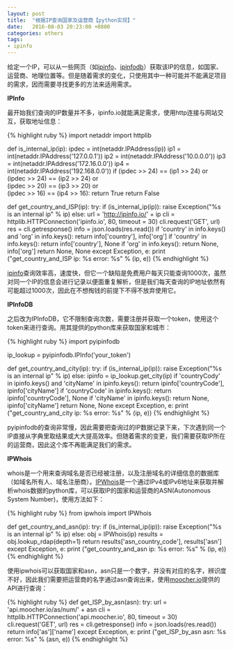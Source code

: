 ```yaml
---
layout: post
title:  "根据IP查询国家及运营商【python实现】"
date:   2016-08-03 20:23:00 +0800
categories: others
tags:
- ipinfo
---
```

给定一个IP，可以从一些网页（如[ipinfo][ipinfo]、[ipinfodb][ipinfodb]）获取该IP的信息，如国家、运营商、地理位置等。但是随着需求的变化，只使用其中一种可能并不能满足项目的需求，因而需要寻找更多的方法来适用需求。

**IPInfo**

最开始我们查询的IP数量并不多，ipinfo.io就能满足需求，使用http连接与网站交互，获取地址信息：

{% highlight ruby %}
import netaddr
import httplib

def is_internal_ip(ip):
  ipdec = int(netaddr.IPAddress(ip))
  ip1 = int(netaddr.IPAddress('127.0.0.1'))
  ip2 = int(netaddr.IPAddress('10.0.0.0'))
  ip3 = int(netaddr.IPAddress('172.16.0.0'))
  ip4 = int(netaddr.IPAddress('192.168.0.0'))
  if (ipdec >> 24) == (ip1 >> 24) or \
     (ipdec >> 24) == (ip2 >> 24) or \
     (ipdec >> 20) == (ip3 >> 20) or \
     (ipdec >> 16) == (ip4 >> 16):
    return True
  return False

def get_country_and_ISP(ip):
  try:
    if (is_internal_ip(ip)):
      raise Exception("%s is an internal ip" % ip)
    else:
      url = 'http://ipinfo.io/' + ip
      cli = httplib.HTTPConnection('ipinfo.io', 80, timeout = 30)
      cli.request('GET', url)
      res = cli.getresponse()
      info = json.loads(res.read())
      if 'country' in info.keys() and 'org' in info.keys():
        return info['country'], info['org']
      if 'country' in info.keys():
        return info['country'], None
      if 'org' in info.keys():
        return None, info['org']
      return None, None
  except Exception, e:
    print ("get_country_and_ISP ip: %s error: %s" % (ip, e))
{% endhighlight %}

[ipinfo][ipinfo]查询效率高，速度快，但它一个缺陷是免费用户每天只能查询1000次，虽然对同一个IP的信息会进行记录以便面重复解析，但是我们每天查询的IP地址依然有可能超过1000次，因此在不想掏钱的前提下不得不放弃使用它。

**IPInfoDB**

之后改为IPInfoDB，它不限制查询次数，需要注册并获取一个token，使用这个token来进行查询。用其提供的python库来获取国家和城市：

{% highlight ruby %}
import pyipinfodb
 
ip_lookup = pyipinfodb.IPInfo('your_token')

def get_country_and_city(ip):
  try:
    if (is_internal_ip(ip)):
      raise Exception("%s is an internal ip" % ip)
    else:
      ipinfo = ip_lookup.get_city(ip)
      if 'countryCody' in ipinfo.keys() and 'cityName' in ipinfo.keys():
        return ipinfo['countryCode'], ipinfo['cityName']
      if 'countryCode' in ipinfo.keys():
        return ipinfo['countryCode'], None
      if 'cityName' in ipinfo.keys():
        return None, ipinfo['cityName']
      return None, None
  except Exception, e:
  print ("get_country_and_city ip: %s error: %s" % (ip, e))
{% endhighlight %}

pyipinfodb的查询非常慢，因此需要把查询过的IP数据记录下来，下次遇到同一个IP直接从字典里取结果或大大提高效率。但随着需求的变更，我们需要获取IP所在的运营商，因此这个库不再能满足我们的需求。

**IPWhois**

whois是一个用来查询域名是否已经被注册，以及注册域名的详细信息的数据库（如域名所有人、域名注册商）。[IPWhois][ipwhois]是一个通过IPv4或IPv6地址来获取并解析whois数据的python库，可以获取IP的国家和运营商的ASN(Autonomous System Number)，使用方法如下：

{% highlight ruby %}
from ipwhois import IPWhois
 
def get_country_and_asn(ip):
  try:
    if (is_internal_ip(ip)):
      raise Exception("%s is an internal ip" % ip)
    else:
      obj = IPWhois(ip)
      results = obj.lookup_rdap(depth=1)
      return results['asn_country_code'], results['asn']
  except Exception, e:
    print ("get_country_and_asn ip: %s error: %s" % (ip, e))
{% endhighlight %}

使用ipwhois可以获取国家和asn，asn只是一个数字，并没有对应的名字，辨识度不好，因此我们需要把运营商的名字通过asn查询出来，使用[moocher.io][moocher]提供的API进行查询：

{% highlight ruby %}
def get_ISP_by_asn(asn):
  try:
    url = 'api.moocher.io/as/num/' + asn
    cli = httplib.HTTPConnection('api.moocher.io', 80, timeout = 30)
    cli.request('GET', url)
    res = cli.getresponse()
    info = json.loads(res.read())
    return info['as']['name']
  except Exception, e:
    print ("get_ISP_by_asn asn: %s error: %s" % (asn, e))
{% endhighlight %}

[ipinfo]: ipinfo.io
[ipinfodb]: ipinfodb.com
[ipwhois]: https://github.com/secynic/ipwhois
[moocher]: http://moocher.io/
